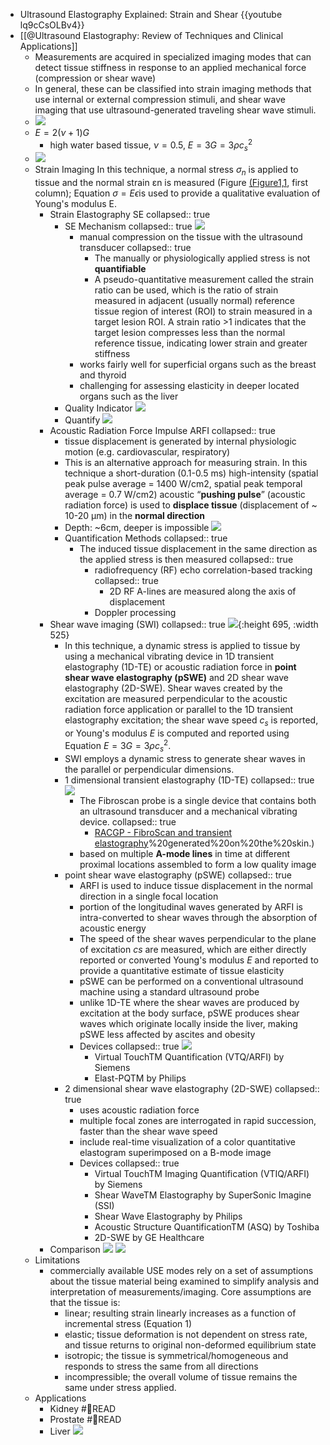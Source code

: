 - Ultrasound Elastography Explained: Strain and Shear
  {{youtube lq9cCsOLBv4}}
- [[@Ultrasound Elastography: Review of Techniques and Clinical Applications]]
	- Measurements are acquired in specialized imaging modes that can detect tissue stiffness in response to an applied mechanical force (compression or shear wave)
	- In general, these can be classified into strain imaging methods that use internal or external compression stimuli, and shear wave imaging that use ultrasound-generated traveling shear wave stimuli.
	- ![](/../assets/elastography_mechanism.jpg)
	- $E=2(\nu+1)G$
		- high water based tissue, $\nu=0.5$, $E=3G=3\rho c_s^2$
	- ![](/../assets/elastography_principle.jpg)
	- Strain Imaging
	  In this technique, a normal stress $\sigma_n$ is applied to tissue and the normal strain εn is measured (Figure [​(Figure1,1](https://www.ncbi.nlm.nih.gov/pmc/articles/PMC5399595/figure/F1/), first column); Equation $\sigma= E\epsilon$is used to provide a qualitative evaluation of Young's modulus E.
		- Strain Elastography SE
		  collapsed:: true
			- SE Mechanism
			  collapsed:: true
			  ![](/../assets/elastography_strain.png)
				- manual compression on the tissue with the ultrasound transducer
				  collapsed:: true
					- The manually or physiologically applied stress is not **quantifiable**
					- A pseudo-quantitative measurement called the strain ratio can be used, which is the ratio of strain measured in adjacent (usually normal) reference tissue region of interest (ROI) to strain measured in a target lesion ROI. A strain ratio >1 indicates that the target lesion compresses less than the normal reference tissue, indicating lower strain and greater stiffness
				- works fairly well for superficial organs such as the breast and thyroid
				- challenging for assessing elasticity in deeper located organs such as the liver
			- Quality Indicator
			  ![](/../assets/elastography_strain_quality.png)
			- Quantify
			  ![](/../assets/elastography_strain_quantify.png)
		- Acoustic Radiation Force Impulse ARFI
		  collapsed:: true
			- tissue displacement is generated by internal physiologic motion (e.g. cardiovascular, respiratory)
			- This is an alternative approach for measuring strain. In this technique a short-duration (0.1-0.5 ms) high-intensity (spatial peak pulse average = 1400 W/cm2, spatial peak temporal average = 0.7 W/cm2) acoustic “**pushing pulse**” (acoustic radiation force) is used to **displace tissue** (displacement of ~ 10-20 μm) in the **normal direction**
			- Depth: ~6cm, deeper is impossible
			  ![](/../assets/elastography_arfi_depth.png)
			- Quantification Methods
			  collapsed:: true
				- The induced tissue displacement in the same direction as the applied stress is then measured
				  collapsed:: true
					- radiofrequency (RF) echo correlation-based tracking
					  collapsed:: true
						- 2D RF A-lines are measured along the axis of displacement
					- Doppler processing
		- Shear wave imaging (SWI)
		  collapsed:: true
		  ![](/../assets/elastography_swi.jpg){:height 695, :width 525}
			- In this technique, a dynamic stress is applied to tissue by using a mechanical vibrating device in 1D transient elastography (1D-TE) or acoustic radiation force in **point shear wave elastography (pSWE)** and 2D shear wave elastography (2D-SWE). Shear waves created by the excitation are measured perpendicular to the acoustic radiation force application or parallel to the 1D transient elastography excitation; the shear wave speed $c_s$ is reported, or Young's modulus _E_ is computed and reported using Equation $E=3G=3\rho c_s^2$.
			- SWI employs a dynamic stress to generate shear waves in the parallel or perpendicular dimensions.
			- 1 dimensional transient elastography (1D-TE)
			  collapsed:: true
			  ![](/../assets/elastography_fibroscan.png)
				- The Fibroscan probe is a single device that contains both an ultrasound transducer and a mechanical vibrating device.
				  collapsed:: true
					- [RACGP - FibroScan and transient elastography](https://www.racgp.org.au/afp/2013/july/fibroscan#:~:text=FibroScan%C2%AE%20is%20a%20non,%27)%20generated%20on%20the%20skin.)
				- based on multiple **A-mode lines** in time at different proximal locations assembled to form a low quality image
			- point shear wave elastography (pSWE)
			  collapsed:: true
				- ARFI is used to induce tissue displacement in the normal direction in a single focal location
				- portion of the longitudinal waves generated by ARFI is intra-converted to shear waves through the absorption of acoustic energy
				- The speed of the shear waves perpendicular to the plane of excitation _cs_ are measured, which are either directly reported or converted Young's modulus _E_ and reported to provide a quantitative estimate of tissue elasticity
				- pSWE can be performed on a conventional ultrasound machine using a standard ultrasound probe
				- unlike 1D-TE where the shear waves are produced by excitation at the body surface, pSWE produces shear waves which originate locally inside the liver, making pSWE less affected by ascites and obesity
				- Devices
				  collapsed:: true
				  ![](/../assets/elastography_phillips.png)
					- Virtual TouchTM Quantification (VTQ/ARFI) by Siemens
					- Elast-PQTM by Philips
			- 2 dimensional shear wave elastography (2D-SWE)
			  collapsed:: true
				- uses acoustic radiation force
				- multiple focal zones are interrogated in rapid succession, faster than the shear wave speed
				- include real-time visualization of a color quantitative elastogram superimposed on a B-mode image
				- Devices
				  collapsed:: true
					- Virtual TouchTM Imaging Quantification (VTIQ/ARFI) by Siemens
					- Shear WaveTM Elastography by SuperSonic Imagine (SSI)
					- Shear Wave Elastography by Philips
					- Acoustic Structure QuantificationTM (ASQ) by Toshiba
					- 2D-SWE by GE Healthcare
		- Comparison
		  ![](/../assets/elastography_comparison.png)
		  ![](/../assets/elastography_strain_vs_arfi.png)
	- Limitations
		- commercially available USE modes rely on a set of assumptions about the tissue material being examined to simplify analysis and interpretation of measurements/imaging. Core assumptions are that the tissue is:
			- linear; resulting strain linearly increases as a function of incremental stress (Equation 1)
			- elastic; tissue deformation is not dependent on stress rate, and tissue returns to original non-deformed equilibrium state
			- isotropic; the tissue is symmetrical/homogeneous and responds to stress the same from all directions
			- incompressible; the overall volume of tissue remains the same under stress applied.
	- Applications
		- Kidney #📑READ
		- Prostate #📑READ
		- Liver
		  ![](/../assets/elastography_liver.jpg)